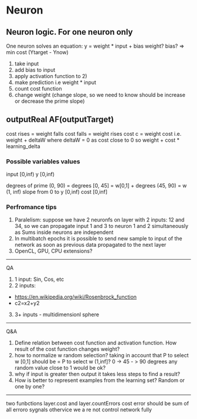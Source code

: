 # Neuron


## Neuron logic. For one neuron only

One neuron solves an equation: y = weight * input + bias
weight? bias? => min cost (Ytarget - Ynow)


1) take input    
2) add bias to input
3) apply activation function to 2) 
4) make prediction i.e weight * input
5) count cost function
6) change weight (change slope, so we need to know should be increase or decrease the prime slope)


outputReal     AF(outputTarget)
------------

cost rises = weight falls
cost falls = weight rises
cost c = weight cost i.e.  weight + deltaW  where  deltaW = 0 as cost close to 0
so weight + cost * learning_delta


### Possible variables values

input [0,inf)
y [0,inf)

degrees of prime (0, 90) = degrees [0, 45] = w[0,1] + degrees (45, 90) = w (1, inf)
slope from 0 to 
y [0,inf)
cost [0,inf]

### Perfromance tips

1) Paralelism: suppose we have 2 neuronfs on layer with 2 inputs: 12 and 34, so we can propagate input 1 and 3 to neuron 1 and 2 simultaneously as Sums inside neurons are independent
2) In multibatch epochs it is possible to send new sample to input of the network as soon as previous data propagated to the next layer
3) OpenCL, GPU, CPU extensions?

------------
QA

1) 1 input: Sin, Cos, etc
2) 2 inputs: 
- https://en.wikipedia.org/wiki/Rosenbrock_function
- c2=x2+y2
3) 3+ inputs - multidimensionl sphere


------------
Q&A

1) Define relation between cost function and activation function. How result of the cost function changes weight?
2) how to normalize w random selection? taking in account that P to select w [0,1] should be = P to select w (1,inf]? 0 -> 45 - > 90 degrees
any random value close to 1 would be ok?
3) why if input is greater then output it takes less steps to find a result?
4) How is better to represent examples from the learning set? Random or one by one?

---

two funbctions layer.cost and layer.countErrors
cost error should be sum of all erroro sygnals othervice we a re not control network fully